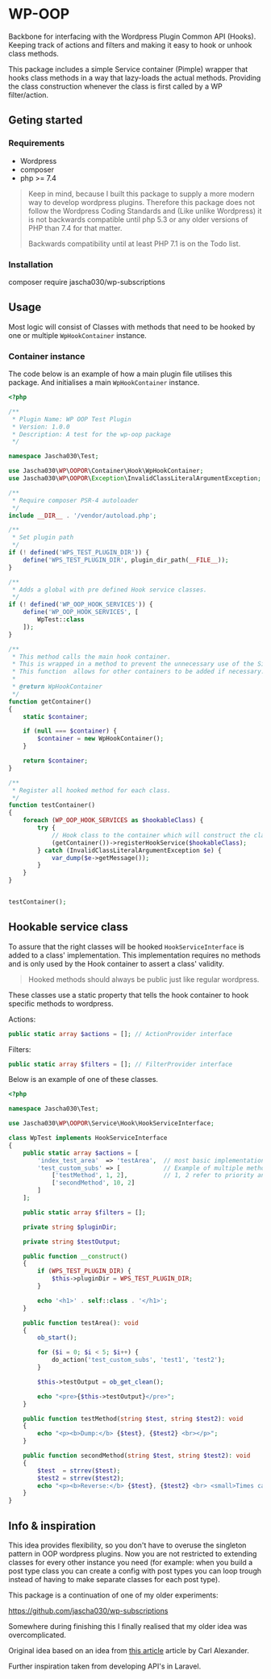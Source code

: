 # WP-OOP

Backbone for interfacing with the Wordpress Plugin Common API (Hooks). Keeping track of actions and filters and making it easy to hook or unhook class methods.

This package includes a simple Service container (Pimple) wrapper that hooks class methods in a way that lazy-loads the actual methods. Providing the class construction whenever the class is first called by a WP filter/action. 

## Geting started

### Requirements

- Wordpress
- composer
- php >= 7.4

> Keep in mind, because I built this package to supply a more modern way to develop wordpress plugins. 
> Therefore this package does not follow the Wordpress Coding Standards and (Like unlike Wordpress) it is not backwards compatible until php 5.3 or any older versions of PHP than 7.4 for that matter.
>
> Backwards compatibility until at least PHP 7.1 is on the Todo list. 

### Installation

composer require jascha030/wp-subscriptions



## Usage

Most logic will consist of Classes with methods that need to be hooked by one or multiple `WpHookContainer` instance.

### Container instance

The code below is an example of how a main plugin file utilises this package. And initialises a main `WpHookContainer` instance.

```php
<?php

/**
 * Plugin Name: WP OOP Test Plugin
 * Version: 1.0.0
 * Description: A test for the wp-oop package
 */

namespace Jascha030\Test;

use Jascha030\WP\OOPOR\Container\Hook\WpHookContainer;
use Jascha030\WP\OOPOR\Exception\InvalidClassLiteralArgumentException;

/**
 * Require composer PSR-4 autoloader
 */
include __DIR__ . '/vendor/autoload.php';

/**
 * Set plugin path
 */
if (! defined('WPS_TEST_PLUGIN_DIR')) {
    define('WPS_TEST_PLUGIN_DIR', plugin_dir_path(__FILE__));
}

/**
 * Adds a global with pre defined Hook service classes.
 */
if (! defined('WP_OOP_HOOK_SERVICES')) {
    define('WP_OOP_HOOK_SERVICES', [
        WpTest::class
    ]);
}

/**
 * This method calls the main hook container.
 * This is wrapped in a method to prevent the unnecessary use of the Singleton pattern.
 * This function  allows for other containers to be added if necessary.
 *
 * @return WpHookContainer
 */
function getContainer()
{
    static $container;

    if (null === $container) {
        $container = new WpHookContainer();
    }

    return $container;
}

/**
 * Register all hooked method for each class.
 */
function testContainer()
{
    foreach (WP_OOP_HOOK_SERVICES as $hookableClass) {
        try {
            // Hook class to the container which will construct the class upon first call by a wordpress hook.
            (getContainer())->registerHookService($hookableClass);
        } catch (InvalidClassLiteralArgumentException $e) {
            var_dump($e->getMessage());
        }
    }
}


testContainer();
```

## Hookable service class

To assure that the right classes will be hooked `HookServiceInterface` is added to a class' implementation.
This implementation requires no methods and is only used by the Hook container to assert a class' validity.

> Hooked methods should always be public just like regular wordpress.

These classes use a static property that tells the hook container to hook specific methods to wordpress.

Actions:

```php
public static array $actions = []; // ActionProvider interface
```

Filters:

```php
public static array $filters = []; // FilterProvider interface
```

Below is an example of one of these classes.

```php
<?php

namespace Jascha030\Test;

use Jascha030\WP\OOPOR\Service\Hook\HookServiceInterface;

class WpTest implements HookServiceInterface
{
    public static array $actions = [
        'index_test_area'  => 'testArea',  // most basic implementation: Hook => method
        'test_custom_subs' => [            // Example of multiple methods hooked to one action hook
            ['testMethod', 1, 2],          // 1, 2 refer to priority and expected arguments
            ['secondMethod', 10, 2]
        ]
    ];

    public static array $filters = [];

    private string $pluginDir;

    private string $testOutput;

    public function __construct()
    {
        if (WPS_TEST_PLUGIN_DIR) {
            $this->pluginDir = WPS_TEST_PLUGIN_DIR;
        }

        echo '<h1>' . self::class . '</h1>';
    }

    public function testArea(): void
    {
        ob_start();

        for ($i = 0; $i < 5; $i++) {
            do_action('test_custom_subs', 'test1', 'test2');
        }

        $this->testOutput = ob_get_clean();

        echo "<pre>{$this->testOutput}</pre>";
    }

    public function testMethod(string $test, string $test2): void
    {
        echo "<p><b>Dump:</b> {$test}, {$test2} <br></p>";
    }

    public function secondMethod(string $test, string $test2): void
    {
        $test  = strrev($test);
        $test2 = strrev($test2);
        echo "<p><b>Reverse:</b> {$test}, {$test2} <br> <small>Times called: {$this->called}</small></p>";
    }
}

```
 
 ## Info & inspiration

 This idea provides flexibility, so you don't have to overuse the singleton pattern in OOP wordpress plugins. 
 Now you are not restricted to extending classes for every other instance you need (for example: when you build a post type class you can create a config with post types you can loop trough instead of having to make separate classes for each post type).
 
 This package is a continuation of one of my older experiments:
 
 https://github.com/jascha030/wp-subscriptions
 
 Somewhere during finishing this I finally realised that my older idea was overcomplicated.
 
 Original idea based on an idea from [this article](https://carlalexander.ca/polymorphism-wordpress-interfaces/) article by Carl Alexander.
 
 Further inspiration taken from developing API's in Laravel.
 

 
